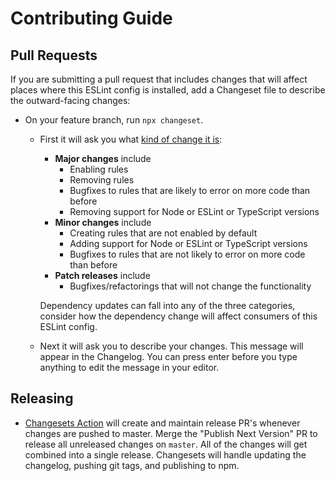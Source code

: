 # Contributing Guide

## Pull Requests

If you are submitting a pull request that includes changes that will affect places where this ESLint config is installed, add a Changeset file to describe the outward-facing changes:

- On your feature branch, run `npx changeset`.

  - First it will ask you what [kind of change it is](https://semver.org/#summary):

    - **Major changes** include
      - Enabling rules
      - Removing rules
      - Bugfixes to rules that are likely to error on more code than before
      - Removing support for Node or ESLint or TypeScript versions
    - **Minor changes** include
      - Creating rules that are not enabled by default
      - Adding support for Node or ESLint or TypeScript versions
      - Bugfixes to rules that are not likely to error on more code than before
    - **Patch releases** include
      - Bugfixes/refactorings that will not change the functionality

    Dependency updates can fall into any of the three categories, consider how the dependency change will affect consumers of this ESLint config.

  - Next it will ask you to describe your changes. This message will appear in the Changelog. You can press enter before you type anything to edit the message in your editor.

## Releasing

- [Changesets Action](https://github.com/changesets/action) will create and maintain release PR's whenever changes are pushed to master. Merge the "Publish Next Version" PR to release all unreleased changes on `master`. All of the changes will get combined into a single release. Changesets will handle updating the changelog, pushing git tags, and publishing to npm.
